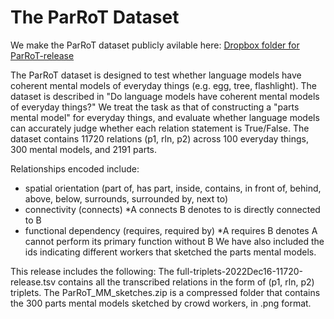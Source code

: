 # The ParRoT Dataset

We make the ParRoT dataset publicly avilable here: [Dropbox folder for ParRoT-release](https://www.dropbox.com/sh/tv2hc6pmsbr25l3/AAAXZKvfkfyx6SAkqjolhS0ra?dl=0)

The ParRoT dataset is designed to test whether language models have coherent mental models of everyday things (e.g. egg, tree, flashlight).
The dataset is described in "Do language models have coherent mental models of everyday things?" 
We treat the task as that of constructing a "parts mental model" for everyday things, and evaluate whether language models can accurately judge whether each relation statement is True/False.
The dataset contains 11720 relations (p1, rln, p2) across 100 everyday things, 300 mental models, and 2191 parts.

Relationships encoded include:
* spatial orientation (part of, has part, inside, contains, in front of, behind, above, below, surrounds, surrounded by, next to)
* connectivity (connects) \*A connects B denotes to is directly connected to B
* functional dependency (requires, required by) \*A requires B denotes A cannot perform its primary function without B
We have also included the ids indicating different workers that sketched the parts mental models.

This release includes the following:
The full-triplets-2022Dec16-11720-release.tsv contains all the transcribed relations in the form of (p1, rln, p2) triplets.
The ParRoT_MM_sketches.zip is a compressed folder that contains the 300 parts mental models sketched by crowd workers, in .png format. 
